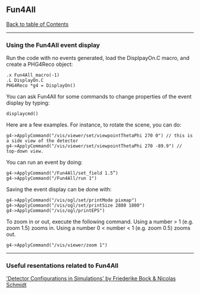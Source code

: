 ## Fun4All
[Back to table of Contents](../README.md)

---

### Using the Fun4All event display

Run the code with no events generated, load the DisplpayOn.C macro, and create a PHG4Reco object:
```
.x Fun4All_macro(-1)
.L DisplayOn.C
PHG4Reco *g4 = DisplayOn()
```
You can ask Fun4All for some commands to change properties of the event display by typing:
```
displaycmd()
```
Here are a few examples. For instance, to rotate the scene, you can do:
```
g4->ApplyCommand("/vis/viewer/set/viewpointThetaPhi 270 0") // this is a side view of the detector
g4->ApplyCommand("/vis/viewer/set/viewpointThetaPhi 270 -89.9") // top-down view.
```
You can run an event by doing:
```
g4->ApplyCommand("/Fun4All/set_field 1.5”)
g4->ApplyCommand("/Fun4All/run 1")
```
Saving the event display can be done with:
```
g4->ApplyCommand("/vis/ogl/set/printMode pixmap")
g4->ApplyCommand("/vis/ogl/set/printSize 2880 1800")
g4->ApplyCommand("/vis/ogl/printEPS")
```
To zoom in or out, execute the following command. Using a number > 1 (e.g. zoom 1.5) zooms in. Using a number 0 < number < 1 (e.g. zoom 0.5) zooms out.
```
g4->ApplyCommand("/vis/viewer/zoom 1")
```

---

### Useful resentations related to Fun4All
['Detector Configurations in Simulations' by Friederike Bock & Nicolas Schmidt](https://indico.bnl.gov/event/11112/contributions/47261/attachments/33424/53719/ECCE_Ornl.pdf)
